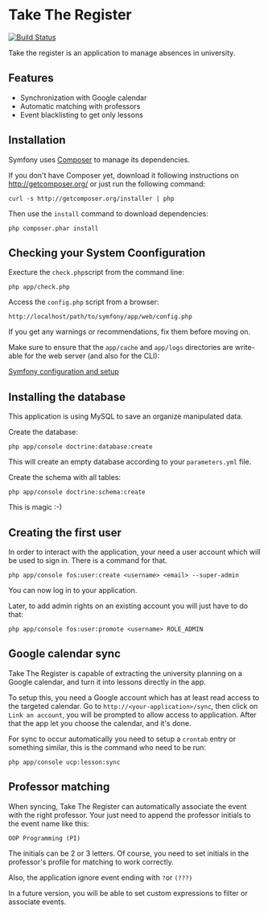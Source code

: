 Take The Register
=================

[![Build Status](https://secure.travis-ci.org/mdarse/take-the-register.png)](http://travis-ci.org/mdarse/take-the-register)

Take the register is an application to manage absences in university.

Features
--------
* Synchronization with Google calendar
* Automatic matching with professors
* Event blacklisting to get only lessons

Installation
------------
Symfony uses [Composer][2] to manage its dependencies.

If you don't have Composer yet, download it following instructions on http://getcomposer.org/ or just run the following command:

	curl -s http://getcomposer.org/installer | php
	
Then use the `install` command to download dependencies:

	php composer.phar install

Checking your System Coonfiguration
-----------------------------------
Execture the `check.php`script from the command line:

	php app/check.php
	
Access the `config.php` script from a browser:

    http://localhost/path/to/symfony/app/web/config.php

If you get any warnings or recommendations, fix them before moving on.

Make sure to ensure that the `app/cache` and `app/logs` directories are write-able for the web server (and also for the CLI):

[Symfony configuration and setup][3]

Installing the database
-----------------------
This application is using MySQL to save an organize manipulated data.

Create the database:

	php app/console doctrine:database:create
	
This will create an empty database according to your `parameters.yml` file.

Create the schema with all tables:

	php app/console doctrine:schema:create
	
This is magic :-)

Creating the first user
-----------------------

In order to interact with the application, your need a user account which will be used to sign in. There is a command for that.

	php app/console fos:user:create <username> <email> --super-admin
	
You can now log in to your application.
	
Later, to add admin rights on an existing account you will just have to do that:

	php app/console fos:user:promote <username> ROLE_ADMIN

Google calendar sync
--------------------
Take The Register is capable of extracting the university planning on a Google calendar, and turn it into lessons directly in the app.

To setup this, you need a Google account which has at least read access to the targeted calendar.
Go to `http://<your-application>/sync`, then click on `Link an account`, you will be prompted to allow access to application. After that the app let you choose the calendar, and it's done.

For sync to occur automatically you need to setup a `crontab` entry or something similar, this is the command who need to be run:

	php app/console ucp:lesson:sync
	
Professor matching
------------------
When syncing, Take The Register can automatically associate the event with the right professor. Your just need to append the professor initials to the event name like this:

`OOP Programming (PI)`

The initials can be 2 or 3 letters. Of course, you need to set initials in the professor's profile for matching to work correctly.

Also, the application ignore event ending with `?`or `(???)`

In a future version, you will be able to set custom expressions to filter or associate events.


	

[2]:  http://getcomposer.org/
[3]:  http://symfony.com/doc/current/book/installation.html#configuration-and-setup